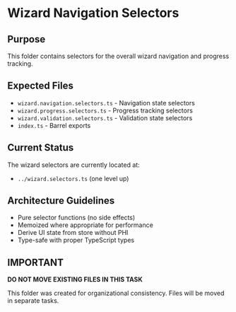 # Wizard Navigation Selectors

## Purpose
This folder contains selectors for the overall wizard navigation and progress tracking.

## Expected Files
- `wizard.navigation.selectors.ts` - Navigation state selectors
- `wizard.progress.selectors.ts` - Progress tracking selectors
- `wizard.validation.selectors.ts` - Validation state selectors
- `index.ts` - Barrel exports

## Current Status
The wizard selectors are currently located at:
- `../wizard.selectors.ts` (one level up)

## Architecture Guidelines
- Pure selector functions (no side effects)
- Memoized where appropriate for performance
- Derive UI state from store without PHI
- Type-safe with proper TypeScript types

## IMPORTANT
**DO NOT MOVE EXISTING FILES IN THIS TASK**

This folder was created for organizational consistency. Files will be moved in separate tasks.